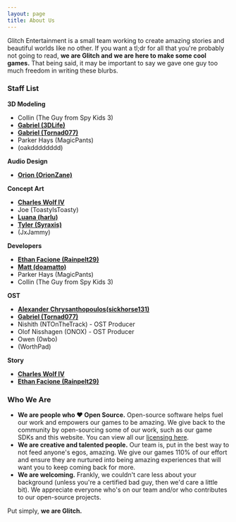 ```yaml
---
layout: page
title: About Us
---
```


Glitch Entertainment is a small team working to create amazing stories and beautiful worlds like no other. If you want a tl;dr for all that you're probably not going to read, **we are Glitch and we are here to make some cool games.** That being said, it may be important to say we gave one guy too much freedom in writing these blurbs.

### Staff List

**3D Modeling**
- Collin (The Guy from Spy Kids 3)
- **[Gabriel (3DLife)](https://twitter.com/3DLIFE_)**
- **[Gabriel (Tornad077)](https://www.artstation.com/tornado77)**
- Parker Hays (MagicPants)
- (oakdddddddd)

**Audio Design**
- **[Orion (OrionZane)](https://orionzaneaudio.wixsite.com/orionzaneaudio)**

**Concept Art**
- **[Charles Wolf IV](https://linktr.ee/charleswolf4)**
- Joe (ToastyIsToasty)
- **[Luana (harlu)](https://luanapastor.myportfolio.com/)**
- **[Tyler (Syraxis)](https://syraxis.artstation.com)**
- (JxJammy)

**Developers**
- **[Ethan Facione (Rainpelt29)](https://rainpelt29.github.io/rainpelt29site)**
- **[Matt (doamatto)](https://doamatto.xyz)**
- Parker Hays (MagicPants)
- Collin (The Guy from Spy Kids 3)

**OST**
- **[Alexander Chrysanthopoulos(sickhorse131)](https://www.indiedb.com/members/alphaproductions)**
- **[Gabriel (Tornad077)](https://www.artstation.com/tornado77)**
- Nishith (NTOnTheTrack) - OST Producer
- Olof Nisshagen (ONOX) - OST Producer
- Owen (0wbo)
- (WorthPad)

**Story**
- **[Charles Wolf IV](https://linktr.ee/charleswolf4)**
- **[Ethan Facione (Rainpelt29)](https://rainpelt29.github.io/rainpelt29site)**

### Who We Are
- **We are people who ♥ Open Source.** Open-source software helps fuel our work and empowers our games to be amazing. We give back to the community by open-sourcing some of our work, such as our game SDKs and this website. You can view all our [licensing here](/licenses).
- **We are creative and talented people.** Our team is, put in the best way to not feed anyone's egos, amazing. We give our games 110% of our effort and ensure they are nurtured into being amazing experiences that will want you to keep coming back for more.
- **We are welcoming.** Frankly, we couldn't care less about your background (unless you're a certified bad guy, then we'd care a little bit). We appreciate everyone who's on our team and/or who contributes to our open-source projects.

Put simply, **we are Glitch.**
